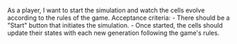 As a player, I want to start the simulation and watch the cells evolve according to the rules of the game.
    Acceptance criteria:
    - There should be a "Start" button that initiates the simulation.
    - Once started, the cells should update their states with each new generation following the game's rules.
